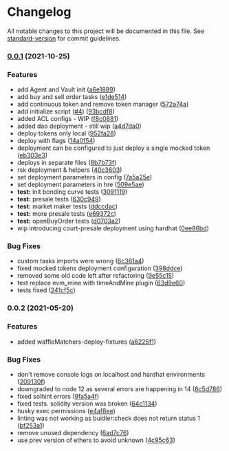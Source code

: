 # Changelog

All notable changes to this project will be documented in this file. See [standard-version](https://github.com/conventional-changelog/standard-version) for commit guidelines.

### [0.0.1](https://sovryn.github.com/swamp-thing-sovryn/zero-continuous-token-presale/compare/v0.0.2...v0.0.1) (2021-10-25)


### Features

* add Agent and Vault init ([a6e1889](https://sovryn.github.com/swamp-thing-sovryn/zero-continuous-token-presale/commit/a6e1889257dcf66e8d7a62e73dfdf0f305715bee))
* add buy and sell order tasks ([e1de514](https://sovryn.github.com/swamp-thing-sovryn/zero-continuous-token-presale/commit/e1de5143a46584966398d047dbd835ed53bec050))
* add continuous token and remove token manager ([572a74a](https://sovryn.github.com/swamp-thing-sovryn/zero-continuous-token-presale/commit/572a74a1cf08fd997e2870db2a6a4b22ba41d878))
* add initialize script ([#4](https://sovryn.github.com/swamp-thing-sovryn/zero-continuous-token-presale/issues/4)) ([93bcdf8](https://sovryn.github.com/swamp-thing-sovryn/zero-continuous-token-presale/commit/93bcdf89221b7dd428baae43bcf80920c022b585))
* added ACL configs - WIP ([f8c0881](https://sovryn.github.com/swamp-thing-sovryn/zero-continuous-token-presale/commit/f8c0881a73979223274df476b3a7b6275c769240))
* added dao deployment - still wip ([a4d7da0](https://sovryn.github.com/swamp-thing-sovryn/zero-continuous-token-presale/commit/a4d7da03d5e0bdcea136b9459776fca8efa64dd2))
* deploy tokens only local ([952fa28](https://sovryn.github.com/swamp-thing-sovryn/zero-continuous-token-presale/commit/952fa28277f11520b9b494f0b05eb45885ad3238))
* deploy with flags ([14a0f54](https://sovryn.github.com/swamp-thing-sovryn/zero-continuous-token-presale/commit/14a0f545aa4eb1a6a64f4ea4787c3c167e73b54a))
* deployment can be configured to just deploy a single mocked token ([eb303e3](https://sovryn.github.com/swamp-thing-sovryn/zero-continuous-token-presale/commit/eb303e3eadbe0d2c5c6044f8dc1d5ab2b2146821))
* deploys in separate files ([8b7b73f](https://sovryn.github.com/swamp-thing-sovryn/zero-continuous-token-presale/commit/8b7b73f5eaf6792cd7832cb52c13034610052df7))
* rsk deployment & helpers ([40c3603](https://sovryn.github.com/swamp-thing-sovryn/zero-continuous-token-presale/commit/40c36039c51c019ffb1cf8914673b1c5b98c4016))
* set deployment parameters in config ([7a5a25e](https://sovryn.github.com/swamp-thing-sovryn/zero-continuous-token-presale/commit/7a5a25e09b48cb77962988ef01732ec8efd0e4bc))
* set deployment parameters in hre ([509e5ae](https://sovryn.github.com/swamp-thing-sovryn/zero-continuous-token-presale/commit/509e5ae6f2937a2f4f58f965ff43dc023eeb1473))
* **test:**  init bonding curve tests ([3091119](https://sovryn.github.com/swamp-thing-sovryn/zero-continuous-token-presale/commit/3091119b7ce17d877333a5199b62090f966a1e02))
* **test:**  presale  tests ([630c949](https://sovryn.github.com/swamp-thing-sovryn/zero-continuous-token-presale/commit/630c94921419af1c34989cc1ffcc6980cf81d989))
* **test:** market maker tests ([ddccdac](https://sovryn.github.com/swamp-thing-sovryn/zero-continuous-token-presale/commit/ddccdac2bfc1a8e649c610b68d1ae17c130be441))
* **test:** more presale tests ([e69372c](https://sovryn.github.com/swamp-thing-sovryn/zero-continuous-token-presale/commit/e69372c0a9e5a0633212fb99e364454a5c56ba19))
* **test:** openBuyOrder tests ([d0703a2](https://sovryn.github.com/swamp-thing-sovryn/zero-continuous-token-presale/commit/d0703a21943adda10646ca4f3e9a021c3594feb4))
* wip introducing court-presale deployment using hardhat ([0ee86bd](https://sovryn.github.com/swamp-thing-sovryn/zero-continuous-token-presale/commit/0ee86bd3539f72d4d02c8d488f587412cb6e7556))


### Bug Fixes

* custom tasks imports were wrong ([6c361a4](https://sovryn.github.com/swamp-thing-sovryn/zero-continuous-token-presale/commit/6c361a4f21308d092470d3bae2ea12465e696731))
* fixed mocked tokens deployment configuration ([398ddce](https://sovryn.github.com/swamp-thing-sovryn/zero-continuous-token-presale/commit/398ddcee0ae6e33f7b326e7b00c88f52cc995a28))
* removed some old code left after refactoring ([9e55c15](https://sovryn.github.com/swamp-thing-sovryn/zero-continuous-token-presale/commit/9e55c15c052b25a8dcd449c439e0c0fd722cb10b))
* test replace evm_mine with timeAndMine plugin ([63d9e60](https://sovryn.github.com/swamp-thing-sovryn/zero-continuous-token-presale/commit/63d9e607b841a287ad70679d37db557f1bbe6c99))
* tests fixed ([241cf5c](https://sovryn.github.com/swamp-thing-sovryn/zero-continuous-token-presale/commit/241cf5c315a30f20ed1a74c35d234eae99b236fd))

### 0.0.2 (2021-05-20)


### Features

* added waffleMatchers-deploy-fixtures ([a6225f1](https://gitlab.com/atixlabs/templates/atix-solidity-template/commit/a6225f1fb28585a5e42e73f44c569a52efad94b4))


### Bug Fixes

* don't remove console logs on localhost and hardhat environments ([209130f](https://gitlab.com/atixlabs/templates/atix-solidity-template/commit/209130f8eb01e1d4991f34b435c21afa4ff93b65))
* downgraded to node 12 as several errors are happening in 14 ([6c5d786](https://gitlab.com/atixlabs/templates/atix-solidity-template/commit/6c5d786e6f69d2db86dcb401da1847bf8a2a1eee))
* fixed solhint errors ([9fa5a4f](https://gitlab.com/atixlabs/templates/atix-solidity-template/commit/9fa5a4fada9829fda2e47057378d821d417305b1))
* fixed tests. solidity version was broken ([64c1134](https://gitlab.com/atixlabs/templates/atix-solidity-template/commit/64c1134b0b02791012525c1e11072b902f5405d1))
* husky exec permissions ([e4af8ee](https://gitlab.com/atixlabs/templates/atix-solidity-template/commit/e4af8ee9f238c72fb7c95a3434d21d25943efde7))
* linting was not working as buidler:check does not return status 1 ([bf253a1](https://gitlab.com/atixlabs/templates/atix-solidity-template/commit/bf253a1044b1ebf3ef050dd66608dd4dfbc40a6c))
* remove unused dependency ([6ad7c76](https://gitlab.com/atixlabs/templates/atix-solidity-template/commit/6ad7c7650e411efede6942823d03e4a5371fc31b))
* use prev version of ethers to avoid unknown ([4c95c63](https://gitlab.com/atixlabs/templates/atix-solidity-template/commit/4c95c6321f77dd208d32bf4154973178cf8c9d5b))
